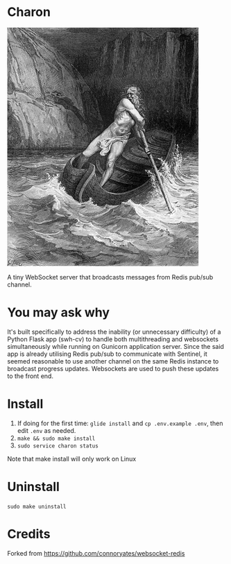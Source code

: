 # Charon

![Charon](charon.jpg)

A tiny WebSocket server that broadcasts messages from Redis pub/sub channel.

# You may ask why

It's built specifically to address the inability (or unnecessary difficulty) of a Python Flask app (swh-cv) to handle both multithreading and websockets simultaneously while running on Gunicorn application server. Since the said app is already utilising Redis pub/sub to communicate with Sentinel, it seemed reasonable to use another channel on the same Redis instance to broadcast progress updates. Websockets are used to push these updates to the front end.

# Install

1. If doing for the first time: `glide install` and `cp .env.example .env`, then edit `.env` as needed.
2. `make && sudo make install`
3. `sudo service charon status`

Note that make install will only work on Linux

# Uninstall

`sudo make uninstall`

# Credits

Forked from https://github.com/connoryates/websocket-redis